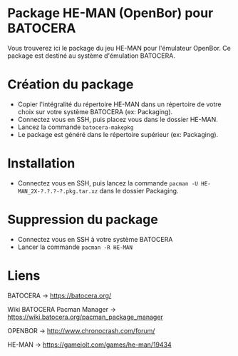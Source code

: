 # Package HE-MAN (OpenBor) pour BATOCERA
Vous trouverez ici le package du jeu HE-MAN pour l'émulateur OpenBor. Ce package est destiné au système d'émulation BATOCERA.

# Création du package
- Copier l'intégralité du répertoire HE-MAN dans un répertoire de votre choix sur votre système BATOCERA (ex: Packaging).
- Connectez vous en SSH, puis placez vous dans le dossier HE-MAN.
- Lancez la commande `batocera-makepkg`
- Le package est généré dans le répertoire supérieur (ex: Packaging).

# Installation
- Connectez vous en SSH, puis lancez la commande `pacman -U HE-MAN_2X-?.?.?-?.pkg.tar.xz` dans le dossier Packaging.

# Suppression du package
- Connectez vous en SSH à votre système BATOCERA
- Lancer la commande `pacman -R HE-MAN`

# Liens
BATOCERA -> https://batocera.org/

Wiki BATOCERA Pacman Manager -> https://wiki.batocera.org/pacman_package_manager

OPENBOR -> http://www.chronocrash.com/forum/

HE-MAN -> https://gamejolt.com/games/he-man/19434